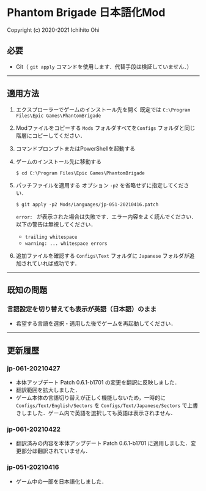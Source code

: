 # Phantom Brigade 日本語化Mod

Copyright (c) 2020-2021 Ichihito Ohi

## 必要
- Git（ `git apply` コマンドを使用します．代替手段は検証していません．）

---
## 適用方法
1. エクスプローラーでゲームのインストール先を開く
    既定では `C:\Program Files\Epic Games\PhantomBrigade`

2. Modファイルをコピーする
    `Mods` フォルダすべてを`Configs` フォルダと同じ階層にコピーしてください．

3. コマンドプロンプトまたはPowerShellを起動する

4. ゲームのインストール先に移動する
    ```
    $ cd C:\Program Files\Epic Games\PhantomBrigade
    ```

5. パッチファイルを適用する
    オプション `-p2` を省略せずに指定してください．
    ```
    $ git apply -p2 Mods/Languages/jp-051-20210416.patch
    ```
    `error: ` が表示された場合は失敗です．エラー内容をよく読んでください．
    以下の警告は無視してください．
    - `trailing whitespace`
    - `warning: ... whitespace errors`

6. 追加ファイルを確認する
    `Configs\Text` フォルダに `Japanese` フォルダが追加されていれば成功です．

---
## 既知の問題
### 言語設定を切り替えても表示が英語（日本語）のまま
- 希望する言語を選択・適用した後でゲームを再起動してください．

---
## 更新履歴
### jp-061-20210427
- 本体アップデート Patch 0.6.1-b1701 の変更を翻訳に反映しました．
- 翻訳範囲を拡大しました．
- ゲーム本体の言語切り替えが正しく機能しないため，一時的に `Configs/Text/English/Sectors` を `Configs/Text/Japanese/Sectors` で上書きしました．ゲーム内で英語を選択しても英語は表示されません．
### jp-061-20210422
- 翻訳済みの内容を本体アップデート Patch 0.6.1-b1701 に適用しました．変更部分は翻訳されていません．
### jp-051-20210416
- ゲーム中の一部を日本語化しました．
